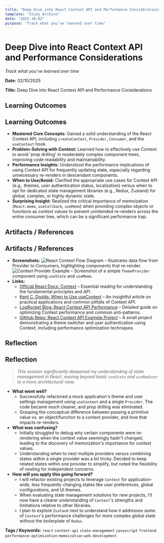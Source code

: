 ```yaml
---
title: "Deep Dive into React Context API and Performance Considerations"
template: "Study Archive"
date: "2025-10-02"
purpose: "Track what you’ve learned over time"
---
```


# Deep Dive into React Context API and Performance Considerations

*Track what you’ve learned over time*

**Date:** 02/10/2025

**Title:** Deep Dive into React Context API and Performance Considerations

## Learning Outcomes

## Learning Outcomes
- **Mastered Core Concepts:** Gained a solid understanding of the React Context API, including `createContext`, `Provider`, `Consumer`, and the `useContext` hook.
- **Problem-Solving with Context:** Learned how to effectively use Context to avoid 'prop drilling' in moderately complex component trees, improving code readability and maintainability.
- **Performance Insights:** Understood the performance implications of using Context API for frequently updating state, especially regarding unnecessary re-renders in descendant components.
- **When to Use/Avoid:** Clarified the appropriate use cases for Context API (e.g., themes, user authentication status, localization) versus when to opt for dedicated state management libraries (e.g., Redux, Zustand) for global, complex, or highly dynamic state.
- **Surprising Insight:** Realized the critical importance of memoization (`React.memo`, `useCallback`, `useMemo`) when providing complex objects or functions as context values to prevent unintended re-renders across the entire consumer tree, which can be a significant performance trap.

## Artifacts / References

## Artifacts / References
- **Screenshots:**
  ![React Context Flow Diagram](https://example.com/images/react-context-flow.png) – Illustrates data flow from Provider to Consumers, highlighting components that re-render.
  ![Context Provider Example](https://example.com/images/context-provider-code.png) – Screenshot of a simple `ThemeProvider` component using `useState` and `useMemo`.
- **Links:**
  - [Official React Docs: Context](https://react.dev/learn/passing-props-with-context) – Essential reading for understanding the fundamental principles and API.
  - [Kent C. Dodds: When to Use useContext](https://kentcdodds.com/blog/how-to-use-react-context-effectively) – An insightful article on practical applications and common pitfalls of Context API.
  - [LogRocket Blog: React Context API Performance](https://blog.logrocket.com/react-context-api-performance/) – Detailed guide on optimizing Context performance and common anti-patterns.
  - [GitHub Repo: React Context API Example Project](https://github.com/your-username/react-context-example) – A small project demonstrating a theme switcher and user authentication using Context, including performance optimization techniques.

## Reflection

## Reflection
> _This session significantly deepened my understanding of state management in React, moving beyond basic `useState` and `useReducer` to a more architectural view._

- **What went well?**
  - Successfully refactored a mock application's theme and user settings management using `useContext` and a single `Provider`. The code became much cleaner, and prop drilling was eliminated.
  - Grasping the conceptual difference between passing a primitive value vs. an object/function to a context provider, and how that impacts re-renders.
- **What was confusing?**
  - Initially struggled to debug why certain components were re-rendering when the context value seemingly hadn't changed, leading to the discovery of memoization's importance for context values.
  - Understanding when to nest multiple providers versus combining states within a single provider was a bit tricky. Decided to keep related states within one provider to simplify, but noted the flexibility of nesting for independent concerns.
- **How will you apply this going forward?**
  - I will refactor existing projects to leverage `Context` for application-wide, less frequently changing states like user preferences, global configurations, and UI themes.
  - When evaluating state management solutions for new projects, I'll now have a clearer understanding of `Context`'s strengths and limitations relative to other libraries.
  - I plan to explore `Zustand` next to understand how it addresses some of `Context`'s performance challenges for more complex global state without the boilerplate of `Redux`.

**Tags / Keywords:** `react` `context-api` `state-management` `javascript` `frontend` `performance-optimization` `memoization` `web-development`
